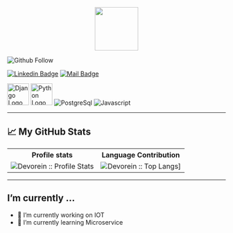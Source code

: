 <div id="header" align="center">
  <img src="https://media.giphy.com/media/M9gbBd9nbDrOTu1Mqx/giphy.gif" width="100"/>
</div>

![Github Follow](https://img.shields.io/github/followers/mobiniqow?style=social)

[![Linkedin Badge](https://img.shields.io/badge/LinkedIn-0077B5?style=for-the-badge&logo=linkedin&logoColor=white)](https://www.linkedin.com/in/mobiniqow) 
[![Mail Badge](https://img.shields.io/badge/Gmail-D14836?style=for-the-badge&logo=gmail&logoColor=white)](mailto:mobiniqow@gmail.com)


<img src="https://skillicons.dev/icons?i=django" alt="Django Logo" width="50" height="50"/> <img src="https://skillicons.dev/icons?i=python" alt="Python Logo" width="50" height="50"/> 
 <img alt="PostgreSql" src="https://img.icons8.com/color/48/000000/postgreesql.png" /> 
 <img alt="Javascript" src="https://img.icons8.com/color/50/000000/javascript.png" /> 

---

## &#x1f4c8; My GitHub Stats
<p align="center">
   <table>
      <tr>
       <th>Profile stats  </th>
       <th>Language Contribution</th>
     </tr>
      <tr>
       <td><img alt="Devorein :: Profile Stats" src="https://github-readme-stats.vercel.app/api?username=saeed-raeisi&show_icons=true&theme=radical"> </td>
       <td><img alt="Devorein :: Top Langs]" src="https://github-readme-stats.vercel.app/api/top-langs/?username=saeed-raeisi&langs_count=10&theme=merko&layout=compact&hide=html"> </td>
   </table>
</p>

---

## I’m currently ...

- 🔭 I’m currently working on IOT
- 🌱 I’m currently learning Microservice